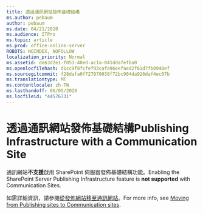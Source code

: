 ```yaml
---
title: 透過通訊網站發佈基礎結構
ms.author: pebaum
author: pebaum
ms.date: 04/21/2020
ms.audience: ITPro
ms.topic: article
ms.prod: office-online-server
ROBOTS: NOINDEX, NOFOLLOW
localization_priority: Normal
ms.assetid: de63d2e1-f053-40ed-ac1a-041ddafefba0
ms.openlocfilehash: d1cc9f8fcfef93cafa96eefaed2f61d7fb0940ef
ms.sourcegitcommit: f28dafa0f727870038f72bc904da926daf4ec07b
ms.translationtype: MT
ms.contentlocale: zh-TW
ms.lasthandoff: 06/05/2020
ms.locfileid: "44576731"
---
```

# <a name="publishing-infrastructure-with-a-communication-site"></a><span data-ttu-id="db942-102">透過通訊網站發佈基礎結構</span><span class="sxs-lookup"><span data-stu-id="db942-102">Publishing Infrastructure with a Communication Site</span></span>


<span data-ttu-id="db942-103">通訊網站**不支援**啟用 SharePoint 伺服器發佈基礎結構功能。</span><span class="sxs-lookup"><span data-stu-id="db942-103">Enabling the SharePoint Server Publishing Infrastructure feature is **not supported** with Communication Sites.</span></span> 
  
<span data-ttu-id="db942-104">如需詳細資訊，請參閱[從發佈網站移至通訊網站](https://docs.microsoft.com/sharepoint/publishing-sites-classic-to-modern-experience)。</span><span class="sxs-lookup"><span data-stu-id="db942-104">For more info, see [Moving from Publishing sites to Communication sites](https://docs.microsoft.com/sharepoint/publishing-sites-classic-to-modern-experience).</span></span> 
  

